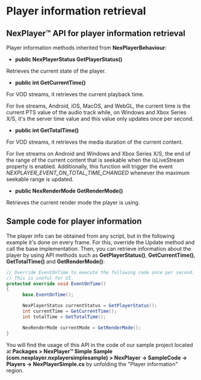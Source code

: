 # Player information retrieval

## NexPlayer™ API for player information retrieval

Player information methods inherited from **NexPlayerBehaviour**:

- **public NexPlayerStatus GetPlayerStatus()**

 Retrieves the current state of the player.
      
- **public int GetCurrentTime()**
      
 For VOD streams, it retrieves the current playback time. 
      
 For live streams, Android, iOS, MacOS, and WebGL, the current time is the current PTS value of the audio track while, on Windows and Xbox Series X/S, it's the server time value and this value only updates once per second.

- **public int GetTotalTime()**
      
 For VOD streams, it retrieves the media duration of the current content. 
      
 For live streams on Android and Windows and Xbox Series X/S, the end of the range of the current content that is seekable when the isLiveStream property is enabled. Additionally, this function will trigger the event *NEXPLAYER_EVENT_ON_TOTAL_TIME_CHANGED* whenever the maximum seekable range is updated.

- **public NexRenderMode GetRenderMode()**
      
 Retrieves the current render mode the player is using.


## Sample code for player information

The player info can be obtained from any script, but in the following example it's done on every frame. For this, override the Update method and call the base implementation. Then, you can retrieve information about the player by using API methods such as **GetPlayerStatus()**, **GetCurrentTime()**, **GetTotalTime()** and **GetRenderMode()**:

```csharp
// Override EventOnTime to execute the following code once per second.
// This is useful for UI.
protected override void EventOnTime()
{
      base.EventOnTime();

      NexPlayerStatus currentStatus = GetPlayerStatus();
      int currentTime = GetCurrentTime();
      int totalTime = GetTotalTime();

      NexRenderMode currentMode = GetRenderMode();
}
```

You will find the usage of this API in the code of our sample project located at **Packages > NexPlayer™ Simple Sample (com.nexplayer.nxplayersimplesample) > NexPlayer → SampleCode → Players → NexPlayerSimple.cs** by unfolding the "Player information" region.